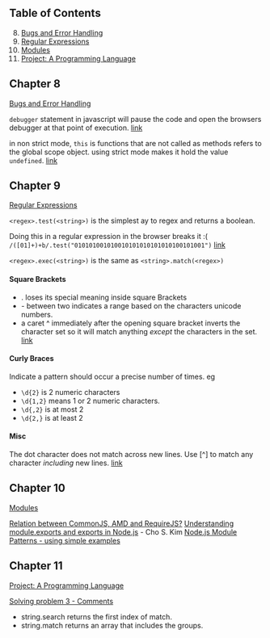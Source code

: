 ## Table of Contents

  8. [Bugs and Error Handling](#chapter-8)
  9. [Regular Expressions](#chapter-9)
  10. [Modules](#chpater-10)
  11. [Project: A Programming Language](#chapter-11)


Chapter 8
---
[Bugs and Error Handling](http://eloquentjavascript.net/08_error.html)

`debugger` statement in javascript will pause the code and open the browsers debugger at that point of execution. [link](http://eloquentjavascript.net/08_error.html#p_E0PMYRZC2c)

in non strict mode, `this` is functions that are not called as methods refers to the global scope object. using strict mode makes it hold the value `undefined`. [link](http://eloquentjavascript.net/08_error.html#h_u1jlTq3i42)



Chapter 9
---
[Regular Expressions](http://eloquentjavascript.net/09_regexp.html)

`<regex>.test(<string>)` is the simplest ay to regex and returns a boolean.

Doing this in a regular expression in the browser breaks it :(
`/([01]+)+b/.test("010101001010010101010101010100101001")`
[link](http://eloquentjavascript.net/09_regexp.html#p_VxCrsg7UEp)

`<regex>.exec(<string>)`
is the same as
`<string>.match(<regex>)`

#### Square Brackets
- . loses its special meaning inside square Brackets
- \- between two indicates a range based on the characters unicode numbers.
- a caret ^ immediately after the opening square bracket inverts the character set so it will match anything *except* the characters in the set. [link](http://eloquentjavascript.net/09_regexp.html#p_HqQEZsitdl)

#### Curly Braces
Indicate a pattern should occur a precise number of times.
eg
- `\d{2}` is 2 numeric characters
- `\d{1,2}` means 1 or 2 numeric characters.
- `\d{,2}` is at most 2
- `\d{2,}` is at least 2

#### Misc
The dot character does not match across new lines.
Use [^] to match any character *including* new lines. [link](http://eloquentjavascript.net/09_regexp.html#p_6+ZTC2M5ci)

Chapter 10
---
 [Modules](http://eloquentjavascript.net/10_modules.html)

[Relation between CommonJS, AMD and RequireJS?](http://stackoverflow.com/q/16521471)
[Understanding module.exports and exports in Node.js](http://www.sitepoint.com/understanding-module-exports-exports-node-js/) - Cho S. Kim
[Node.js Module Patterns - using simple examples](https://darrenderidder.github.io/talks/ModulePatterns/#/)

Chapter 11
---
[Project: A Programming Language](http://eloquentjavascript.net/11_language.html)

[Solving problem 3 - Comments](http://eloquentjavascript.net/11_language.html#h_/OBuIOX390)
- string.search returns the first index of match.
- string.match returns an array that includes the groups.
